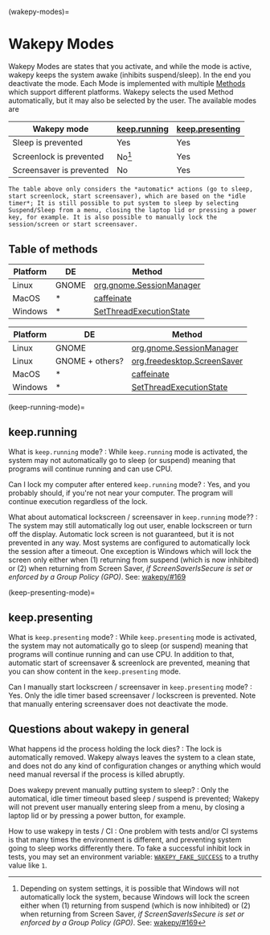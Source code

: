 (wakepy-modes)=
# Wakepy Modes

Wakepy Modes are states that you activate, and while the mode is active, wakepy keeps the system awake (inhibits suspend/sleep). In the end you deactivate the mode. Each Mode is implemented with multiple [Methods](#wakepy-methods) which support different platforms. Wakepy selects the used Method automatically, but it may also be selected by the user. The available modes are

| Wakepy mode              | [keep.running](#keep-running-mode) | [keep.presenting](#keep-presenting-mode)|
| ------------------------ | ------------ | --------------- |
| Sleep is prevented       | Yes          | Yes             |
| Screenlock is prevented  | No[^win-slock]          | Yes             |
| Screensaver is prevented | No          | Yes             |

[^win-slock]: Depending on system settings, it is possible that Windows will not automatically lock the system, because Windows will lock the screen either when (1) returning from suspend (which is now inhibited) or (2) when returning from Screen Saver, *if ScreenSaverIsSecure is set or enforced by a Group Policy (GPO)*.  See: [wakepy/#169](https://github.com/fohrloop/wakepy/issues/169)

```{note}
The table above only considers the *automatic* actions (go to sleep, start screenlock, start screensaver), which are based on the *idle timer*; It is still possible to put system to sleep by selecting Suspend/Sleep from a menu, closing the laptop lid or pressing a power key, for example. It is also possible to manually lock the session/screen or start screensaver.
```


## Table of methods

| Platform | DE    | Method                                                             |
| -------- | ----- | ------------------------------------------------------------------ |
| Linux    | GNOME | [org.gnome.SessionManager](#org-gnome-sessionmanager) |
| MacOS    | *     | [caffeinate](#macos-caffeinate)                       |
| Windows  | *     | [SetThreadExecutionState](#windows-stes)              |







| Platform | DE              | Method                                                                      |
| -------- | --------------- | --------------------------------------------------------------------------- |
| Linux    | GNOME           | [org.gnome.SessionManager](#org-gnome-sessionmanager)       |
| Linux    | GNOME + others? | [org.freedesktop.ScreenSaver](#org-freedesktop-screensaver) |
| MacOS    | *               | [caffeinate](#macos-caffeinate)                             |
| Windows  | *               | [SetThreadExecutionState](#windows-stes)                    |



(keep-running-mode)=
## keep.running

What is `keep.running` mode?
: While `keep.running` mode is activated, the system may not automatically go to sleep (or suspend) meaning that programs will continue running and can use CPU.


Can I lock my computer after entered `keep.running` mode?
: Yes, and you probably should, if you're not near your computer. The program will
continue execution regardless of the lock.

What about automatical lockscreen / screensaver in `keep.running` mode??
: The system may still automatically log out user, enable lockscreen or turn off the
display. Automatic lock screen is not guaranteed, but it is  not prevented in any way. Most systems are configured to automatically lock the session after a timeout. One exception is Windows which will lock the screen only either when (1) returning from suspend (which is now inhibited) or (2) when returning from Screen Saver, *if ScreenSaverIsSecure is set or enforced by a Group Policy (GPO)*.  See: [wakepy/#169](https://github.com/fohrloop/wakepy/issues/169)

(keep-presenting-mode)=
## keep.presenting

What is `keep.presenting` mode?
: While `keep.presenting` mode is activated, the system may not automatically go to sleep (or
suspend) meaning that programs will continue running and can use CPU. In addition to
that, automatic start of screensaver & screenlock are prevented, meaning that you can
show content in the `keep.presenting` mode.

Can I manually start lockscreen / screensaver in `keep.presenting` mode?
: Yes. Only the idle timer based screensaver / lockscreen is prevented. Note that
manually entering screensaver does not deactivate the mode.



## Questions about wakepy in general

What happens id the process holding the lock dies?
: The lock is automatically removed. Wakepy always leaves the system to a clean state, and does not do any kind of configuration changes or anything which would need manual reversal if the process is killed abruptly.


Does wakepy prevent manually putting system to sleep?
: Only the  automatical, idle timer timeout based sleep / suspend is prevented; Wakepy will not prevent user manually entering sleep from a menu, by closing a laptop lid or by pressing a power button, for example.


How to use wakepy in tests / CI
: One problem with tests and/or CI systems is that many times the environment is different, and preventing system going to sleep works differently there. To fake a successful inhibit lock in tests, you may set an environment variable: [`WAKEPY_FAKE_SUCCESS`](#WAKEPY_FAKE_SUCCESS) to a truthy value like `1`.
